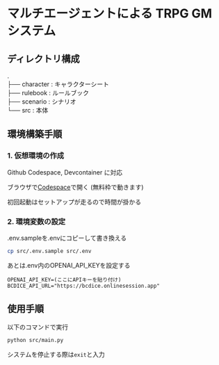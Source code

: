 # マルチエージェントによる TRPG GM システム



## ディレクトリ構成
.  
├── character : キャラクターシート  
├── rulebook : ルールブック  
├── scenario : シナリオ  
└── src : 本体  

## 環境構築手順
### 1. 仮想環境の作成
Github Codespace, Devcontainer に対応


ブラウザで[Codespace](https://github.com/codespaces/new/minarin0179/llm-trpg?quickstart=1)で開く (無料枠で動きます) 

初回起動はセットアップが走るので時間が掛かる

### 2. 環境変数の設定
.env.sampleを.envにコピーして書き換える  
```bash
cp src/.env.sample src/.env
```  

あとは.env内のOPENAI_API_KEYを設定する
```
OPENAI_API_KEY=(ここにAPIキーを貼り付け)
BCDICE_API_URL="https://bcdice.onlinesession.app"
```

## 使用手順
以下のコマンドで実行
```bash
python src/main.py 
```
システムを停止する際は`exit`と入力
